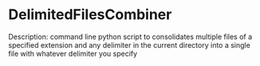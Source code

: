 # DelimitedFilesCombiner

Description: command line python script to consolidates multiple files of a specified extension and any delimiter in the current directory into a single file with whatever delimiter you specify